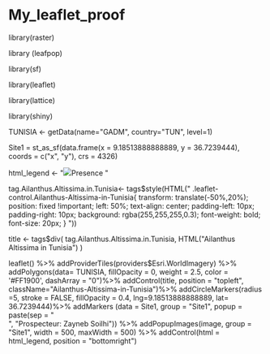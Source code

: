 # My_leaflet_proof
library(raster)

library (leafpop)

library(sf)

library(leaflet)

library(lattice)

library(shiny)

TUNISIA <- getData(name="GADM",  country="TUN", level=1)

Site1 = st_as_sf(data.frame(x = 9.18513888888889, y = 36.7239444),
                 coords = c("x", "y"),
                 crs = 4326)
                 
html_legend <- "<img src=' https://raw.githubusercontent.com/pointhi/leaflet-color-markers/master/img/marker-icon-2x-blue.png '>Presence "

tag.Ailanthus.Altissima.in.Tunisia<- tags$style(HTML("
  .leaflet-control.Ailanthus-Altissima-in-Tunisia{ 
    transform: translate(-50%,20%);
    position: fixed !important;
    left: 50%;
    text-align: center;
    padding-left: 10px; 
    padding-right: 10px; 
    background: rgba(255,255,255,0.3);
    font-weight: bold;
    font-size: 20px;
  }
"))


title <- tags$div(
    tag.Ailanthus.Altissima.in.Tunisia, HTML("Ailanthus Altissima in Tunisia")
)

leaflet() %>% 
    addProviderTiles(providers$Esri.WorldImagery) %>%
    addPolygons(data= TUNISIA, fillOpacity = 0, weight = 2.5, color = '#FF1900', dashArray = "0")%>% 
    addControl(title, position = "topleft", className="Ailanthus-Altissima-in-Tunisia")%>%
    addCircleMarkers(radius =5, 
                     stroke = FALSE, 
                     fillOpacity = 0.4,
                     lng=9.18513888888889, lat= 36.7239444)%>%
    addMarkers (data = Site1, group = "Site1", popup = paste(sep = "<br/>",
                                                             "Prospecteur: Zayneb Soilhi")) %>%
    addPopupImages(image, group = "Site1", width = 500, maxWidth = 500) %>%
    addControl(html = html_legend, position = "bottomright")
    
